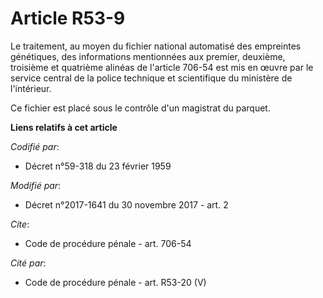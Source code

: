 # Article R53-9

Le traitement, au moyen du fichier national automatisé des empreintes génétiques, des informations mentionnées aux premier,
deuxième, troisième et quatrième alinéas de l'article 706-54 est mis en œuvre par le service central de la police technique
et scientifique du ministère de l'intérieur. 

Ce fichier est placé sous le contrôle d'un magistrat du parquet.

**Liens relatifs à cet article**

_Codifié par_:

  - Décret n°59-318 du 23 février 1959

_Modifié par_:

  - Décret n°2017-1641 du 30 novembre 2017 - art. 2

_Cite_:

  - Code de procédure pénale - art. 706-54

_Cité par_:

  - Code de procédure pénale - art. R53-20 (V)
